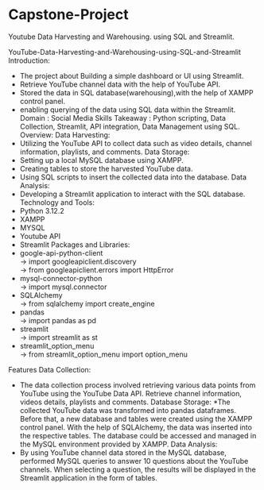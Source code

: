 # Capstone-Project
Youtube Data Harvesting and Warehousing. using SQL and Streamlit.

YouTube-Data-Harvesting-and-Warehousing-using-SQL-and-Streamlit
Introduction:
* The project about Building a simple dashboard or UI using Streamlit.
* Retrieve YouTube channel data with the help of  YouTube API.
* Stored the data in SQL database(warehousing),with the help of XAMPP control panel.
* enabling querying of the data using SQL data within the Streamlit.
Domain : Social Media
Skills Takeaway :
Python scripting, Data Collection, Streamlit, API integration, Data Management using SQL.
Overview:
Data Harvesting:
* Utilizing the YouTube API to collect data such as video details, channel information, playlists, and comments.
Data Storage:
* Setting up a local MySQL database using XAMPP.
* Creating tables to store the harvested YouTube data.
* Using SQL scripts to insert the collected data into the database.
Data Analysis:
* Developing a Streamlit application to interact with the SQL database.
Technology and Tools:
* Python 3.12.2
* XAMPP
* MYSQL
* Youtube API
* Streamlit
Packages and Libraries:
* google-api-python-client        
-> import googleapiclient.discovery        
-> from googleapiclient.errors import HttpError
* mysql-connector-python        
-> import mysql.connector
* SQLAlchemy                
-> from sqlalchemy import create_engine
* pandas        
-> import pandas as pd
* streamlit      
-> import streamlit as st
* streamlit_option_menu        
-> from streamlit_option_menu import option_menu

Features
Data Collection:
* The data collection process involved retrieving various data points from YouTube using the YouTube Data API. Retrieve channel information, videos details, playlists and comments.
Database Storage:
*The collected YouTube data was transformed into pandas dataframes. Before that, a new database and tables were created using the XAMPP control panel. With the help of SQLAlchemy, the data was inserted into the respective tables. The database could be accessed and managed in the MySQL environment provided by XAMPP.
Data Analysis:
* By using YouTube channel data stored in the MySQL database, performed MySQL queries to answer 10 questions about the YouTube channels. When selecting a question, the results will be displayed in the Streamlit application in the form of tables.



